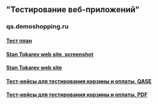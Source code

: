 ## "Тестирование веб-приложений"
### qa.demoshopping.ru
#### [Тест план](https://docs.google.com/spreadsheets/d/1nh5fPynGT30XWn77mzOJLZXpXhWm4Graaym8up7-iyI/)
#### [Stan Tokarev web site, screenshot](https://lh3.googleusercontent.com/pw/AP1GczOvksflB1-46u666RNPYCt7K3pyRURDGuLuagEeAPIRqBGqWh0gYUOf03e-2Gasm5-gftJq2vkNccRejaY2sdCE5nQG3wJ2BI-2tesOV9lYw_7azEY=w2400)
#### [Stan Tokarev web site](https://stantokarev.tiiny.site/)
#### [Тест-кейсы для тестирования корзины и оплаты, QASE](https://app.qase.io/project/G9?suite=163)
#### [Тест-кейсы для тестирования корзины и оплаты, PDF](https://github.com/StanTokarev/docs/blob/main/Stan%20Tokarev%20-%20Test%20Cases%20for%20registration%2C%20logIn%2C%20product%20catalog.pdf) 
